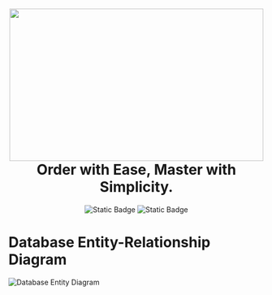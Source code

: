 <h1 align="center">
  <img height="300" width="500" src="https://github.com/kaizerpwn/order-management-app/assets/70588174/1ec30bea-f219-4483-838f-ff0c3162a344" />
  <br />
  <strong>Order with Ease, Master with Simplicity.</strong> 
</h1>

<p align="center">
  <img alt="Static Badge" src="https://img.shields.io/badge/Java-21.0-cbf871?logo=java&logoColor=cbf871">
  <img alt="Static Badge" src="https://img.shields.io/badge/Spring Boot-3.2.2-cbf871?logo=spring&logoColor=%23fff">  
</p> 

# Database Entity-Relationship Diagram  
![Database Entity Diagram](https://github.com/kaizerpwn/order-management-app/assets/70588174/7e431ac9-9d5b-4658-8f0e-5727ff816bd6)
